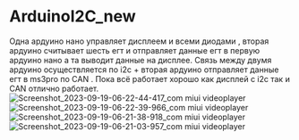 # ArduinoI2C_new
Одна ардуино нано управляет дисплеем и всеми диодами , вторая ардуино считывает шесть егт и отправляет данные егт в первую ардуино нано а та выводит данные на дисплее.
Связь между двумя ардуино осуществляется по i2c + вторая ардуино отправляет данные егт в ms3pro по CAN . 
Пока всё работает хорошо как дисплей с i2c так и CAN отлично работает.
![Screenshot_2023-09-19-06-22-44-417_com miui videoplayer](https://github.com/Ms3pro/ArduinoI2C_new/assets/133560006/88672790-7753-4aa0-a40b-4d0fbd3107cd)
![Screenshot_2023-09-19-06-22-39-966_com miui videoplayer](https://github.com/Ms3pro/ArduinoI2C_new/assets/133560006/73e42dc9-cad9-4e27-9a9f-a893655ed56f)
![Screenshot_2023-09-19-06-21-38-918_com miui videoplayer](https://github.com/Ms3pro/ArduinoI2C_new/assets/133560006/f7c54861-e6e0-4291-96dc-d2961cf690c7)
![Screenshot_2023-09-19-06-21-03-957_com miui videoplayer](https://github.com/Ms3pro/ArduinoI2C_new/assets/133560006/61a00b8d-1aa3-4fa7-bc61-573d2bd4d7d4)


